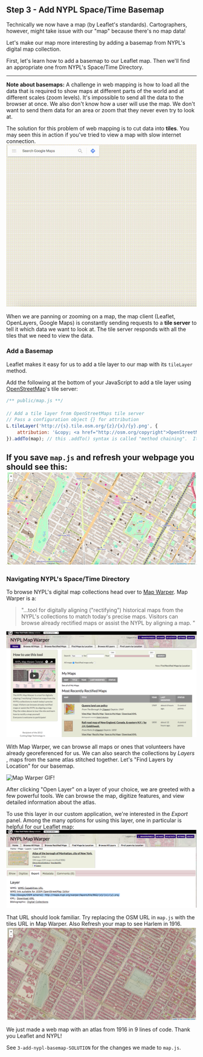 ##  Step 3 - Add NYPL Space/Time Basemap  

Technically we now have a map (by Leaflet's standards).  Cartographers, however, might take issue with our "map" because there's no map data!

Let's make our map more interesting by adding a basemap from NYPL's digital map collection.  

First, let's learn how to add a basemap to our Leaflet map.  Then we'll find an appropriate one from NYPL's Space/Time Directory.
___  
**Note about basemaps:**  A challenge in web mapping is how to load all the data that is required to show maps at different parts of the world and at different scales (zoom levels).  It's impossible to send all the data to the browser at once.  We also don't know how a user will use the map.  We don't want to send them data for an area or zoom that they never even try to look at.  

The solution for this problem of web mapping is to cut data into **tiles**.  You may seen this in action if you've tried to view a map with slow internet connection.
![Tiles Loading GIF](./images/tiles-loading.gif)  

When we are panning or zooming on a map, the map client (Leaflet, OpenLayers, Google Maps) is constantly sending requests to a **tile server** to tell it which data we want to look at.  The tile server responds with all the tiles that we need to view the data.  

### Add a Basemap  

Leaflet makes it easy for us to add a tile layer to our map with its `tileLayer` method.  

Add the following at the bottom of your JavaScript to add a tile layer using [OpenStreetMap](https://www.openstreetmap.org/#map=16/40.8093/-73.9540)'s tile server:

```js
/** public/map.js **/

// Add a tile layer from OpenStreetMaps tile server
// Pass a configuration object {} for attribution
L.tileLayer('http://{s}.tile.osm.org/{z}/{x}/{y}.png', {
    attribution: '&copy; <a href="http://osm.org/copyright">OpenStreetMap</a> contributors'
}).addTo(map); // this .addTo() syntax is called "method chaining".  It performs a function from the result of the previous function - L.tileLayer()
```
If you save `map.js` and refresh your webpage you should see this:
![osm tile layer](./images/osm-tileLayer.png)
---
###  Navigating NYPL's Space/Time Directory  

To browse NYPL's digital map collections head over to [Map Warper](http://maps.nypl.org/warper/).  Map Warper is a:
> "...tool for digitally aligning ("rectifying") historical maps from the NYPL's collections to match today's precise maps. Visitors can browse already rectified maps or assist the NYPL by aligning a map. "  

![](./images/mapwarper-home.png)  

With Map Warper, we can browse all maps or ones that volunteers have already georeferenced for us.  We can also search the collections by _Layers_ , maps from the same atlas stitched together.  Let's "Find Layers by Location" for our basemap.  

![Map Warper GIF!](./images/mapwarper.gif)  

After clicking "Open Layer" on a layer of your choice, we are greeted with a few powerful tools.  We can browse the map, digitize features, and view detailed information about the atlas.    

To use this layer in our custom application, we're interested in the _Export_ panel.  Among the many options for using this layer, one in particular is helpful for our Leaflet map:
![map warper tile url](./images/mapwarper-export.png)

That URL should look familiar.  Try replacing the OSM URL in `map.js` with the tiles URL in Map Warper.  Also Refresh your map to see Harlem in 1916.  
![1916 Atlas Basemap png](./images/nypl-basemap.png)  

We just made a web map with an atlas from 1916 in 9 lines of code.  Thank you Leaflet and NYPL!  

See `3-add-nypl-basemap-SOLUTION` for the changes we made to `map.js`.  
